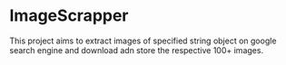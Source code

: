 # ImageScrapper
This project aims to extract images of specified string object on google search engine and download adn store the respective 100+ images.
